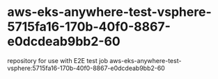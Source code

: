 # aws-eks-anywhere-test-vsphere-5715fa16-170b-40f0-8867-e0dcdeab9bb2-60
repository for use with E2E test job aws-eks-anywhere-test-vsphere:5715fa16-170b-40f0-8867-e0dcdeab9bb2-60
